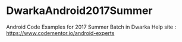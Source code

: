 # DwarkaAndroid2017Summer
Android Code Examples for 2017 Summer Batch in Dwarka
Help site : https://www.codementor.io/android-experts
